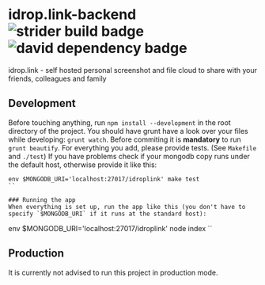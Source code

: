 # idrop.link-backend ![strider build badge](http://ci.andinfinity.de/andinfinity/idrop.link-backend/badge?branch=master) ![david dependency badge](https://david-dm.org/andinfinity/idrop.link-backend.svg)
idrop.link - self hosted personal screenshot and file cloud to share with your friends, colleagues and family

## Development
Before touching anything, run `npm install --development` in the root directory of the project. You should have grunt have a look over your files while developing: `grunt watch`. Before commiting it is **mandatory** to run `grunt beautify`.
For everything you add, please provide tests. (See `Makefile` and `./test`) If you have problems check if your mongodb copy runs under the default host, otherwise provide it like this:
```
env $MONGODB_URI='localhost:27017/idroplink' make test
``

### Running the app
When everything is set up, run the app like this (you don't have to specify `$MONGODB_URI` if it runs at the standard host):

```
env $MONGODB_URI='localhost:27017/idroplink' node index
``

## Production
It is currently not advised to run this project in production mode.
